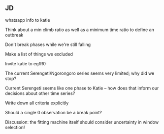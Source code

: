 
## JD

whatsapp info to katie

Think about a min climb ratio as well as a minimum time ratio to define an outbreak

Don't break phases while we're still falling

Make a list of things we excluded 

Invite katie to egfR0

The current Serengeti/Ngorongoro series seems very limited; why did we stop?

Current Serengeti seems like one phase to Katie – how does that inform our decisions about other time series?

Write down all criteria explicitly

Should a single 0 observation be a break point?

Discussion: the fitting machine itself should consider uncertainty in window selection!
